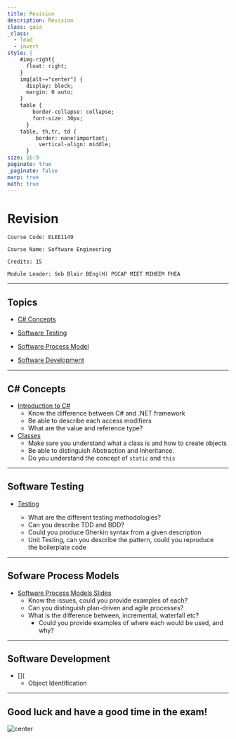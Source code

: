 ```yaml
---
title: Revision
description: Revision
class: gaia
_class:
  - lead
  - invert
style: |
    #img-right{
      float: right;
    }
    img[alt~="center"] {
      display: block;
      margin: 0 auto;
    }
    table {
        border-collapse: collapse;
        font-size: 30px;
      }
    table, th,tr, td {
         border: none!important; 
          vertical-align: middle;
      }
size: 16:9
paginate: true
_paginate: false
marp: true
math: true
---
```


# Revision

    Course Code: ELEE1149 
    
    Course Name: Software Engineering

    Credits: 15

    Module Leader: Seb Blair BEng(H) PGCAP MIET MIHEEM FHEA

---

## Topics

- [C# Concepts](#c\#-concepts)

- [Software Testing](#software-testing)

- [Software Process Model](#sofware-process-models)

- [Software Development](#software-development)

---

## C# Concepts

  - [Introduction to C#](https://teachingmaterial.github.io/ELEE1149-Lectures/content/IntroductionToCSharp/introductionToCSharp.html#1)
    - Know the difference between C# and .NET framework
    - Be able to describe each access modifiers
    - What are the value and reference type?
  - [Classes](https://teachingmaterial.github.io/ELEE1149-Lectures/content/InterfacesAndDependencyInjection/InterfacesAndDependencyInjection.html#2)
    - Make sure you understand what a class is and how to create objects
    - Be able to distinguish Abstraction and Inheritance.
    - Do you understand the concept of `static` and `this`
  
----

## Software Testing

- [Testing](https://teachingmaterial.github.io/ELEE1149-Lectures/content/Testing/testing.html)
  
  - What are the different testing methodologies?
  - Can you describe TDD and BDD?
  - Could you produce Gherkin syntax from a given description
  - Unit Testing, can you describe the pattern, could you reproduce  
 the boilerplate code
 
 ---
 
## Sofware Process Models

- [Software Process Models Slides](https://teachingmaterial.github.io/ELEE1149-Lectures/content/SoftwareProcessModels/SoftwareProcessModels.html)
  - Know the issues, could you provide examples of each?
  - Can you distinguish plan-driven and agile processes?
  - What is the difference between, incremental, waterfall etc?
    - Could you provide examples of where each would be used, and why?

---

## Software Development

- [](
  - Object Identification

---

## Good luck and have a good time in the exam!

![center](https://i.chzbgr.com/full/9029005056/h761B7854/photo-of-jake-gyllenhaal-situation-youre-in-when-taking-an-exam-and-see-the-first-question)
